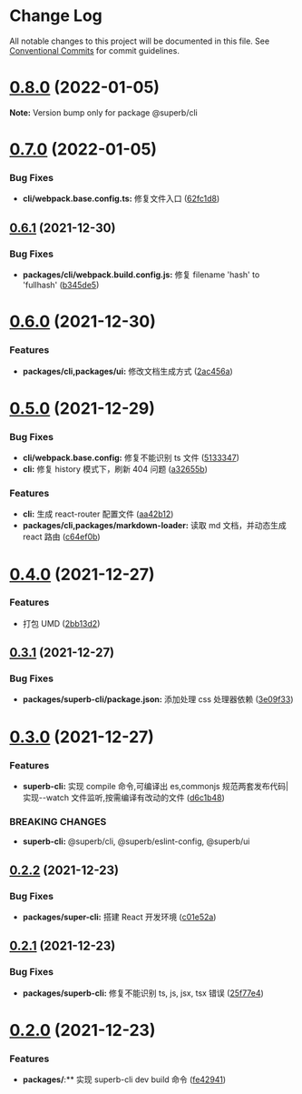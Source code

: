 # Change Log

All notable changes to this project will be documented in this file.
See [Conventional Commits](https://conventionalcommits.org) for commit guidelines.

# [0.8.0](https://github.com/yangruichao/superb/compare/v0.7.0...v0.8.0) (2022-01-05)

**Note:** Version bump only for package @superb/cli

# [0.7.0](https://github.com/yangruichao/superb/compare/v0.6.1...v0.7.0) (2022-01-05)

### Bug Fixes

- **cli/webpack.base.config.ts:** 修复文件入口 ([62fc1d8](https://github.com/yangruichao/superb/commit/62fc1d81ffc60db72a1d38a9e66770d56fcc19f0))

## [0.6.1](https://github.com/yangruichao/superb/compare/v0.6.0...v0.6.1) (2021-12-30)

### Bug Fixes

- **packages/cli/webpack.build.config.js:** 修复 filename 'hash' to 'fullhash' ([b345de5](https://github.com/yangruichao/superb/commit/b345de5a70eafbdf1af9df9b059bf95724c1ea34))

# [0.6.0](https://github.com/yangruichao/superb/compare/v0.5.0...v0.6.0) (2021-12-30)

### Features

- **packages/cli,packages/ui:** 修改文档生成方式 ([2ac456a](https://github.com/yangruichao/superb/commit/2ac456a33e10c93ab4aca7fd32bf818629532312))

# [0.5.0](https://github.com/yangruichao/superb/compare/v0.4.0...v0.5.0) (2021-12-29)

### Bug Fixes

- **cli/webpack.base.config:** 修复不能识别 ts 文件 ([5133347](https://github.com/yangruichao/superb/commit/5133347b854c6fe9496558a7c312569ec663ec49))
- **cli:** 修复 history 模式下，刷新 404 问题 ([a32655b](https://github.com/yangruichao/superb/commit/a32655b46b2fe4626fb3b9f33e1c0b70b75271f6))

### Features

- **cli:** 生成 react-router 配置文件 ([aa42b12](https://github.com/yangruichao/superb/commit/aa42b12433f4858fcaef3dce355d6c05bf8571fd))
- **packages/cli,packages/markdown-loader:** 读取 md 文档，并动态生成 react 路由 ([c64ef0b](https://github.com/yangruichao/superb/commit/c64ef0bb27725fea4e66094ab476d9f265fa7115))

# [0.4.0](https://github.com/yangruichao/superb/compare/v0.3.1...v0.4.0) (2021-12-27)

### Features

- 打包 UMD ([2bb13d2](https://github.com/yangruichao/superb/commit/2bb13d209c59d5c4ee1245704a337e6a8859c85d))

## [0.3.1](https://github.com/yangruichao/superb/compare/v0.3.0...v0.3.1) (2021-12-27)

### Bug Fixes

- **packages/superb-cli/package.json:** 添加处理 css 处理器依赖 ([3e09f33](https://github.com/yangruichao/superb/commit/3e09f33355a5d9741df96a8b593636895c4e995d))

# [0.3.0](https://github.com/yangruichao/superb/compare/v0.2.2...v0.3.0) (2021-12-27)

### Features

- **superb-cli:** 实现 compile 命令,可编译出 es,commonjs 规范两套发布代码|实现--watch 文件监听,按需编译有改动的文件 ([d6c1b48](https://github.com/yangruichao/superb/commit/d6c1b4871db1021eaeb0778ba38855aca32f57d1))

### BREAKING CHANGES

- **superb-cli:** @superb/cli, @superb/eslint-config, @superb/ui

## [0.2.2](https://github.com/yangruichao/superb/compare/v0.2.1...v0.2.2) (2021-12-23)

### Bug Fixes

- **packages/super-cli:** 搭建 React 开发环境 ([c01e52a](https://github.com/yangruichao/superb/commit/c01e52a6fd9692eb68841ccbf0b4c138b7ca0633))

## [0.2.1](https://github.com/yangruichao/superb/compare/v0.2.0...v0.2.1) (2021-12-23)

### Bug Fixes

- **packages/superb-cli:** 修复不能识别 ts, js, jsx, tsx 错误 ([25f77e4](https://github.com/yangruichao/superb/commit/25f77e41bda41f167a8db1c0c82d1cc4048d2aa2))

# [0.2.0](https://github.com/yangruichao/superb/compare/v0.1.1...v0.2.0) (2021-12-23)

### Features

- **packages/**:\*\* 实现 superb-cli dev build 命令 ([fe42941](https://github.com/yangruichao/superb/commit/fe42941bb355d9ec9acb61ec651aa3d4425c086c))
